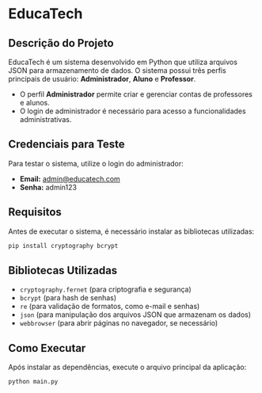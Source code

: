 # EducaTech

## Descrição do Projeto

EducaTech é um sistema desenvolvido em Python que utiliza arquivos JSON para armazenamento de dados. O sistema possui três perfis principais de usuário: **Administrador**, **Aluno** e **Professor**.

* O perfil **Administrador** permite criar e gerenciar contas de professores e alunos.
* O login de administrador é necessário para acesso a funcionalidades administrativas.

## Credenciais para Teste

Para testar o sistema, utilize o login do administrador:

* **Email:** [admin@educatech.com](mailto:admin@educatech.com)
* **Senha:** admin123

## Requisitos

Antes de executar o sistema, é necessário instalar as bibliotecas utilizadas:

```bash
pip install cryptography bcrypt
```

## Bibliotecas Utilizadas

* `cryptography.fernet` (para criptografia e segurança)
* `bcrypt` (para hash de senhas)
* `re` (para validação de formatos, como e-mail e senhas)
* `json` (para manipulação dos arquivos JSON que armazenam os dados)
* `webbrowser` (para abrir páginas no navegador, se necessário)

## Como Executar

Após instalar as dependências, execute o arquivo principal da aplicação:

```bash
python main.py
```
